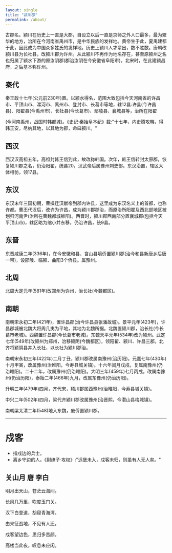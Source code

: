 ```yaml
---
layout: single
title: "颍川郡"
permalink: /about/
---
```


古郡名。颍川在历史上一直是大郡，自设立以后一直是京师之外人口最多，最为繁华的地方，治所在今河南省禹州市，是中华民族的发祥地。黄帝生于此，夏禹建都于此，因此成为中国众多姓氏的发祥地。历史上颍川人才辈出，数不胜数。唐朝改颍川县为长社县，改颍川郡为许州。从此颍川不再作为地名存在，甚至原颍州之名也归属了颍水下游的原汝阴郡(郡治汝阴在今安徽省阜阳市)。北宋时，在此建颍昌府，之后基本称许州。

## 秦代

秦王政十七年(公元前230年)置。以颍水得名，范围大致包括今天河南省的许昌市、平顶山市、漯河市、禹州市、登封市、长葛市等地，辖12县:许县(今许昌县)、阳翟县(今禹州市)、长社县(今长葛市)、鄢陵县、襄城县等，治所在阳翟

(今河南禹州，战国时韩都城)。《史记·秦始皇本纪》载:"十七年，内史腾攻韩，得韩王安，尽纳其地，以其地为郡，命曰颍川。"

## 西汉

西汉汉高祖五年，高祖封韩王信到此，故改称韩国。次年，韩王信转封太原郡，恢复颍川郡之名，仍治阳翟，统县20，汉武帝后属豫州刺史部。东汉沿置，辖区大体相仿，领17县。

## 东汉

东汉末年三国初期，曹操迁汉献帝到郡内许县，这里成为东汉名义上的首都，也称许都。曹丕代汉后，改许为许昌，成为颍川郡郡治，而原治所阳翟及西北部地区被划归河南尹(治所在曹魏都城雒阳)。西晋时，颍川郡西南部分置襄城郡(包括今天平顶山市)，辖区略为缩小并东移，仍治许昌，统9县。

## 东晋

东晋咸康二年(336年)，在今安徽和县、含山县境侨置颍川郡(治今和县新唐乡后唐一带)，设邵陵、临颍、曲阳3个侨县。属豫州。

## 北周

北周大定元年(581年)改郑州为许州，治长社(今魏都区)。

## 南朝

南朝宋永初二年(421年)，置许昌郡(治今许昌县张潘故城)。景平元年(423年)，许昌郡城被北魏大将周几夷为平地，其地为北魏所据。北魏置颍川郡，治长社(今长葛市老城)。西魏置许昌郡(今长葛市老城)。东魏天平元年(534年)改为颍州。武定七年(549年)改颍州为郑州，治移颍阴(今魏都区)，领阳翟、颍川、许昌三郡。北齐将颍阴县并入长社，以长社为颍川郡治。

南朝宋永初三年(422年)二月丁丑，颍川郡改属南豫州(治历阳)。元嘉七年(430年)十月甲寅，改属豫州(治睢阳，今寿县城关镇)。十六年闰月戊戌，复属南豫州(仍治睢阳)。二十二年，改属豫州(仍治睢阳)。大明三年(459年)七月丙戌，改属南豫州(仍治历阳)，泰始二年(466年)九月，改属东豫州(仍治历阳)。

升明三年(479年)四月，齐代宋，颍川郡属西豫州(治睢阳，今寿县城关镇)。

中兴二年(502年)四月，梁代齐颍川郡改属豫州(治晋熙，今潜山县梅城镇)。

南朝梁太清二年(548)地入东魏，废侨置颍川郡。

---------------

# 戍客

- 指戍边的兵士。
- 离乡守边的人。《尉缭子·攻权》:"远堡未入，戍客未归，则虽有人无人矣。"

## 关山月 唐 李白

明月出天山，苍茫云海间。

长风几万里，吹度玉门关。

汉下白登道，胡窥青海湾。

由来征战地，不见有人还。

戍客望边色，思归多苦颜。

高楼当此夜，叹息未应闲。